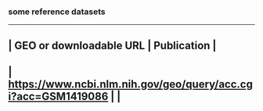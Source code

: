 ### some reference datasets

--------------------------------------------------------------------------------------------------------------------
| GEO or downloadable URL                                             | Publication                                |
--------------------------------------------------------------------------------------------------------------------
| https://www.ncbi.nlm.nih.gov/geo/query/acc.cgi?acc=GSM1419086       |                                            |
--------------------------------------------------------------------------------------------------------------------


